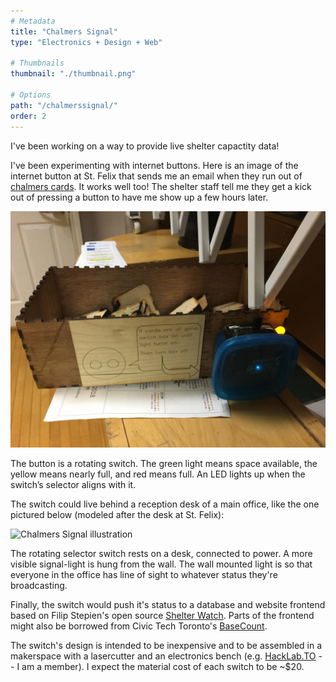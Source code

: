 ```yaml
---
# Metadata
title: "Chalmers Signal"
type: "Electronics + Design + Web"

# Thumbnails
thumbnail: "./thumbnail.png"

# Options
path: "/chalmerssignal/"
order: 2
---
```


<article role="article">

I've been working on a way to provide live shelter capactity data!

I've been experimenting with internet buttons. Here is an image of the internet button at St. Felix that sends me an email when they run out of [chalmers cards](https://hackmd.io/s/S1wOomaRX#). It works well too! The shelter staff tell me they get a kick out of pressing a button to have me show up a few hours later.

</article>

![Chalmers Signal](images/signalAtStFelix.jpg)

<article role="article">

The button is a rotating switch. The green light means space available, the yellow means nearly full, and red means full. An LED lights up when the switch’s selector aligns with it.

The switch could live behind a reception desk of a main office, like the one pictured below (modeled after the desk at St. Felix):

![Chalmers Signal illustration](chalmersSignalIllustration.png)

The rotating selector switch rests on a desk, connected to power. A more visible signal-light is hung from the wall. The wall mounted light is so that everyone in the office has line of sight to whatever status they're broadcasting.

Finally, the switch would push it's status to a database and website frontend based on Filip Stepien's open source [Shelter Watch](https://shelter.filipstepien.com/). Parts of the frontend might also be borrowed from Civic Tech Toronto's [BaseCount](basecount.netlify.com).

The switch's design is intended to be inexpensive and to be assembled in a makerspace with a lasercutter and an electronics bench (e.g. [HackLab.TO](Hacklab.to) -- I am a member). I expect the material cost of each switch to be ~$20.
